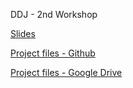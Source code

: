 DDJ - 2nd Workshop

[Slides](https://docs.google.com/presentation/d/1_DEPGpSCjJFILyV-NUWjbuEH-qIshbLxutlHCUu3c_Y/edit?usp=sharing)

[Project files - Github](https://github.com/pgpais/DDJ-Unity-Workshop-3D/tree/strippedDown)

[Project files - Google Drive](https://drive.google.com/file/d/1Sigk8D-_ksPPDN_xxUtgt-5bq9NIB381/view?usp=sharing)
